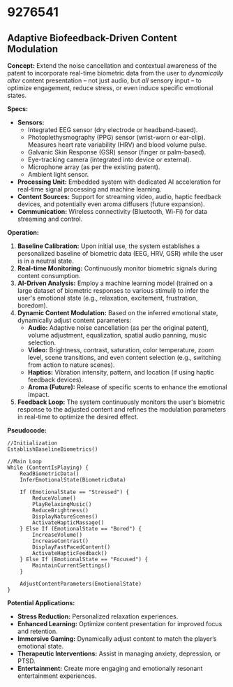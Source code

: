 # 9276541

## Adaptive Biofeedback-Driven Content Modulation

**Concept:** Extend the noise cancellation and contextual awareness of the patent to incorporate real-time biometric data from the user to *dynamically alter* content presentation – not just audio, but *all* sensory input – to optimize engagement, reduce stress, or even induce specific emotional states.

**Specs:**

*   **Sensors:**
    *   Integrated EEG sensor (dry electrode or headband-based).
    *   Photoplethysmography (PPG) sensor (wrist-worn or ear-clip). Measures heart rate variability (HRV) and blood volume pulse.
    *   Galvanic Skin Response (GSR) sensor (finger or palm-based).
    *   Eye-tracking camera (integrated into device or external).
    *   Microphone array (as per the existing patent).
    *   Ambient light sensor.
*   **Processing Unit:** Embedded system with dedicated AI acceleration for real-time signal processing and machine learning.
*   **Content Sources:**  Support for streaming video, audio, haptic feedback devices, and potentially even aroma diffusers (future expansion).
*   **Communication:** Wireless connectivity (Bluetooth, Wi-Fi) for data streaming and control.

**Operation:**

1.  **Baseline Calibration:** Upon initial use, the system establishes a personalized baseline of biometric data (EEG, HRV, GSR) while the user is in a neutral state.
2.  **Real-time Monitoring:** Continuously monitor biometric signals during content consumption.
3.  **AI-Driven Analysis:**  Employ a machine learning model (trained on a large dataset of biometric responses to various stimuli) to infer the user's emotional state (e.g., relaxation, excitement, frustration, boredom).
4.  **Dynamic Content Modulation:** Based on the inferred emotional state, dynamically adjust content parameters:
    *   **Audio:**  Adaptive noise cancellation (as per the original patent), volume adjustment, equalization, spatial audio panning, music selection.
    *   **Video:** Brightness, contrast, saturation, color temperature, zoom level, scene transitions, and even content selection (e.g., switching from action to nature scenes).
    *   **Haptics:** Vibration intensity, pattern, and location (if using haptic feedback devices).
    *   **Aroma (Future):** Release of specific scents to enhance the emotional impact.
5.  **Feedback Loop:** The system continuously monitors the user's biometric response to the adjusted content and refines the modulation parameters in real-time to optimize the desired effect.

**Pseudocode:**

```
//Initialization
EstablishBaselineBiometrics()

//Main Loop
While (ContentIsPlaying) {
    ReadBiometricData()
    InferEmotionalState(BiometricData)

    If (EmotionalState == "Stressed") {
        ReduceVolume()
        PlayRelaxingMusic()
        ReduceBrightness()
        DisplayNatureScenes()
        ActivateHapticMassage()
    } Else If (EmotionalState == "Bored") {
        IncreaseVolume()
        IncreaseContrast()
        DisplayFastPacedContent()
        ActivateHapticFeedback()
    } Else If (EmotionalState == "Focused") {
        MaintainCurrentSettings()
    }

    AdjustContentParameters(EmotionalState)
}
```

**Potential Applications:**

*   **Stress Reduction:** Personalized relaxation experiences.
*   **Enhanced Learning:** Optimize content presentation for improved focus and retention.
*   **Immersive Gaming:** Dynamically adjust content to match the player’s emotional state.
*   **Therapeutic Interventions:**  Assist in managing anxiety, depression, or PTSD.
*   **Entertainment:** Create more engaging and emotionally resonant entertainment experiences.